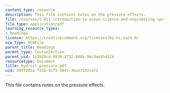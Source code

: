 ```yaml
---
content_type: resource
description: This file contains notes on the pressure effects.
file: /courses/2-011-introduction-to-ocean-science-and-engineering-spring-2006/39ff285af55b91f550473ba37192caf1_hydrost_pressure.pdf
file_type: application/pdf
learning_resource_types:
- Readings
license: https://creativecommons.org/licenses/by-nc-sa/4.0/
ocw_type: OCWFile
parent_title: Readings
parent_type: CourseSection
parent_uid: 113929cd-9930-2732-848e-9dc0ae95452a
resourcetype: Document
title: hydrost_pressure.pdf
uid: 39ff285a-f55b-91f5-5047-3ba37192caf1
---
```

This file contains notes on the pressure effects.
